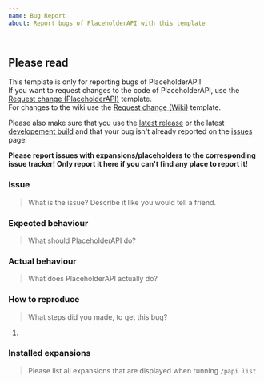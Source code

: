 ```yaml
---
name: Bug Report  
about: Report bugs of PlaceholderAPI with this template

---
```


[Request change (Wiki)]: https://github.com/PlaceholderAPI/PlaceholderAPI/issues/new?template=change_request_wiki.md
[Request change (PlaceholderAPI)]: https://github.com/PlaceholderAPI/PlaceholderAPI/issues/new?template=change_request_placeholderapi.md
[Spigot]: https://www.spigotmc.org/resources/6245/
[Jenkins]: http://ci.extendedclip.com/job/PlaceholderAPI/
[issues]: https://github.com/PlaceholderAPI/PlaceholderAPI/issues

## Please read
This template is only for reporting bugs of PlaceholderAPI!  
If you want to request changes to the code of PlaceholderAPI, use the [Request change (PlaceholderAPI)] template.  
For changes to the wiki use the [Request change (Wiki)] template.

Please also make sure that you use the [latest release][Spigot] or the latest [developement build][Jenkins] and that your bug isn't already reported on the [issues] page.

**Please report issues with expansions/placeholders to the corresponding issue tracker! Only report it here if you can't find any place to report it!**

### Issue
> What is the issue? Describe it like you would tell a friend.
<!-- Please write below this line to prevent formatting issues -->


### Expected behaviour
> What should PlaceholderAPI do?
<!-- Please write below this line to prevent formatting issues -->


### Actual behaviour
> What does PlaceholderAPI actually do?
<!-- Please write below this line to prevent formatting issues -->


### How to reproduce
> What steps did you made, to get this bug?
<!-- Please write below this line to prevent formatting issues -->
1. 

### Installed expansions
> Please list all expansions that are displayed when running `/papi list`
<!-- Please write below this line to prevent formatting issues -->
